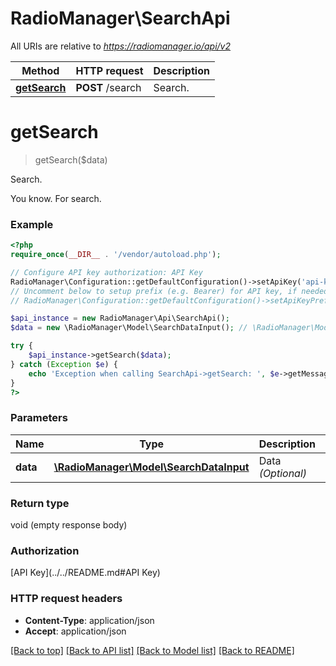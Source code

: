# RadioManager\SearchApi

All URIs are relative to *https://radiomanager.io/api/v2*

Method | HTTP request | Description
------------- | ------------- | -------------
[**getSearch**](SearchApi.md#getSearch) | **POST** /search | Search.


# **getSearch**
> getSearch($data)

Search.

You know. For search.

### Example
```php
<?php
require_once(__DIR__ . '/vendor/autoload.php');

// Configure API key authorization: API Key
RadioManager\Configuration::getDefaultConfiguration()->setApiKey('api-key', 'YOUR_API_KEY');
// Uncomment below to setup prefix (e.g. Bearer) for API key, if needed
// RadioManager\Configuration::getDefaultConfiguration()->setApiKeyPrefix('api-key', 'Bearer');

$api_instance = new RadioManager\Api\SearchApi();
$data = new \RadioManager\Model\SearchDataInput(); // \RadioManager\Model\SearchDataInput | Data *(Optional)*

try {
    $api_instance->getSearch($data);
} catch (Exception $e) {
    echo 'Exception when calling SearchApi->getSearch: ', $e->getMessage(), PHP_EOL;
}
?>
```

### Parameters

Name | Type | Description  | Notes
------------- | ------------- | ------------- | -------------
 **data** | [**\RadioManager\Model\SearchDataInput**](../Model/SearchDataInput.md)| Data *(Optional)* | [optional]

### Return type

void (empty response body)

### Authorization

[API Key](../../README.md#API Key)

### HTTP request headers

 - **Content-Type**: application/json
 - **Accept**: application/json

[[Back to top]](#) [[Back to API list]](../../README.md#documentation-for-api-endpoints) [[Back to Model list]](../../README.md#documentation-for-models) [[Back to README]](../../README.md)

